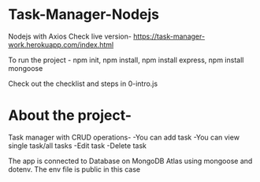 # Task-Manager-Nodejs
 Nodejs with Axios
 Check live version-
 https://task-manager-work.herokuapp.com/index.html

To run the project -
npm init,
npm install,
npm install express,
npm install mongoose

Check out the checklist and steps in 0-intro.js

# About the project-
Task manager with CRUD operations- 
-You can add task
-You can view single task/all tasks
-Edit task
-Delete task

The app is connected to Database on MongoDB Atlas using mongoose and dotenv. The env file is public in this case

